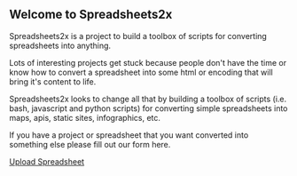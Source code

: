 ## Welcome to Spreadsheets2x

Spreadsheets2x is a project to build a toolbox of scripts for converting spreadsheets into anything. 

Lots of interesting projects get stuck because people don't have the time or know how to convert a spreadsheet into some html or encoding that will bring it's content to life.   

Spreadsheets2x looks to change all that by building a toolbox of scripts (i.e. bash, javascript and python scripts) for converting simple spreadsheets into maps, apis, static sites, infographics, etc. 

If you have a project or spreadsheet that you want converted into something else please fill out our form here.

<a href="https://spreadsheets2x.github.io/upload.html" class="btn btn-github"><span class="icon"></span>Upload Spreadsheet</a>
